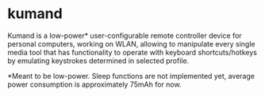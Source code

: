 # kumand
Kumand is a low-power* user-configurable remote controller device for personal computers, working on WLAN, allowing to manipulate every single media tool that has functionality to operate with keyboard shortcuts/hotkeys by emulating keystrokes determined in selected profile.

\*Meant to be low-power. Sleep functions are not implemented yet, average power consumption is approximately 75mAh for now.
